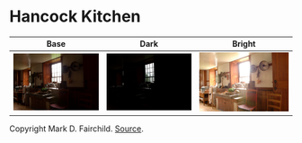 # Hancock Kitchen

| Base | Dark | Bright |
|:--:|:--:|:--:|
| ![base](5.jpg) | ![dark](1.jpg) | ![bright](8.jpg) |

Copyright Mark D. Fairchild. [Source](http://rit-mcsl.org/fairchild//HDR.html).